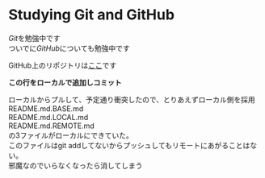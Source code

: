 # Studying Git and GitHub
*Git*を勉強中です  
ついでに*GitHub*についても勉強中です  

GitHub上のリポジトリは[ここ](https://github.com/AngusM1975/gitstudy "AngusM1975/gitsudy")です

**この行をローカルで追加しコミット**

ローカルからプルして、予定通り衝突したので、とりあえずローカル側を採用  
README.md.BASE.md  
README.md.LOCAL.md  
README.md.REMOTE.md  
の3ファイルがローカルにできていた。  
このファイルはgit addしてないからプッシュしてもリモートにあがることはない。  
邪魔なのでいらなくなったら消してしまう
